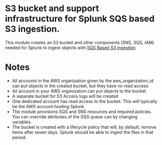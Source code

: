 # S3 bucket and support infrastructure for Splunk SQS based S3 ingestion.

This module creates an S3 bucket and other components (SNS, SQS, IAM) needed for  Splunk to ingest objects with [SQS Based S3 ingestion](http://docs.splunk.com/Documentation/AddOns/released/AWS/SQS-basedS3)

# Notes 

* All accounts in the AWS organization given by the aws_organization_id can put objects in the created bucket, but they have no read access 
* All account in your AWS organization can put objects to the bucket
* A separate bucket for S3 Access logs will be created
* One dedicated account has read access to the bucket. This will typically be the AWS account hosting Splunk
* The module provisions SQS and SNS resources and required policies. You can override attributes of the SQS queue can by changing variables. 
* The bucket is created with a lifecycle policy that will, by default, remove items after seven days. Splunk should be able to ingest the files in that period. 
